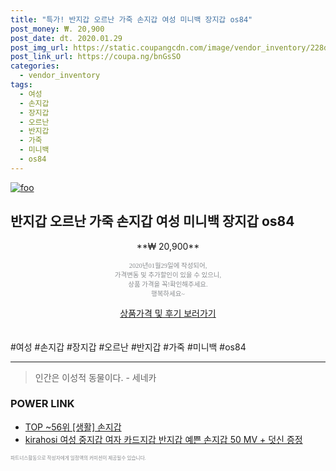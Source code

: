 ```yaml
--- 
title: "특가! 반지갑 오르난 가죽 손지갑 여성 미니백 장지갑 os84" 
post_money: ₩. 20,900 
post_date: dt. 2020.01.29 
post_img_url: https://static.coupangcdn.com/image/vendor_inventory/228d/d08f1a00987114412cc4564b9f40f7ca65b4e4cfecbc17e731d401c2a5f8.jpg 
post_link_url: https://coupa.ng/bnGsSO 
categories: 
  - vendor_inventory 
tags: 
  - 여성 
  - 손지갑 
  - 장지갑 
  - 오르난 
  - 반지갑 
  - 가죽 
  - 미니백 
  - os84 
--- 
```

[![foo](https://static.coupangcdn.com/image/vendor_inventory/228d/d08f1a00987114412cc4564b9f40f7ca65b4e4cfecbc17e731d401c2a5f8.jpg)](https://coupa.ng/bnGsSO) 

## 반지갑 오르난 가죽 손지갑 여성 미니백 장지갑 os84 
<p style="text-align: center;">**₩ 20,900**</p> 
<p style="text-align: center;"><span style="color: #898c8f; font-family: Georgia,Times,serif; font-size: 0.75em;">2020년01월29일에 작성되어, <br>가격변동 및 추가할인이 있을 수 있으니,<br> 상품 가격을 꼭!확인해주세요.<br>행복하세요~</span> 
</p>	 
<div markdown="0" style="text-align: center;"><a href="https://coupa.ng/bnGsSO" class="btn btn--success">상품가격 및 후기 보러가기</a></div> 
<br><br> 
  #여성 #손지갑 #장지갑 #오르난 #반지갑 #가죽 #미니백 #os84 
<hr> 

> 인간은 이성적 동물이다. - 세네카 


### POWER LINK

* <a href="https://blog.naver.com/an0733/221788313788" target="_blank"> TOP ~56위 [생활] 손지갑</a>
* <a href="https://blog.naver.com/fasyy4321/221790254230" target="_blank">kirahosi 여성 중지갑 여자 카드지갑 반지갑 예쁜 손지갑 50 MV + 덧신 증정</a>

<span style="color: #898c8f; font-family: Georgia,Times,serif; font-size: 0.55em;">파트너스활동으로 작성자에게 일정액의 커미션이 제공될수 있습니다.</span> 
